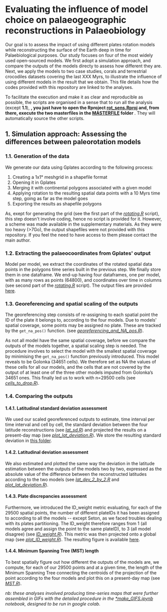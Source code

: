 # Evaluating the influence of model choice on palaeogeographic reconstructions in Palaeobiology

Our goal is to assess the impact of using different plates rotation models while reconstructing the surface of the Earth deep in time for Palaebiological purposes. Our study focuses on four of the most widely used open-sourced models. We first adopt a simulation approach, and compare the outputs of the models directy to assess how different they are. Next, we apply the models to two case studies, corals and terrestrial crocodiles datasets covering the last XXX Myrs, to illustrate the influence of using different models in the result that we obtain. This file details how the codes provided with this repository are linked to the analyses.

To facilitate the execution and make it as clear and reproducible as possible, the scripts are organised in a sense that to run all the analysis (except <strong>1.1</strong>), <strong>, you just have to open the Rproject [rot_sens.Rproj](https://github.com/Buffan3369/rotation_sensitivity/blob/main/rot_sens.Rproj) and, from there, execute the two masterfiles in the [MASTERFILE](https://github.com/Buffan3369/rotation_sensitivity/tree/main/scripts/MASTERFILES) folder </strong>. They will automatically source the other scripts.

## 1. Simulation approach: Assessing the differences between paleorotation models

### 1.1. Generation of the data

We generate our data using Gplates according to the following process:

<ol>
  <li> Creating a 1x1° meshgrid in a shapefile format
  <li> Opening it in Gplates
  <li> Merging it with continental polygons associated with a given model
  <li> Applying rotation to the resulting spatial data points with a 10 Myrs time step, going as far as the model goes
  <li> Exporting the results as shapefile polygons
</ol>

As, exept for generating the grid (see the first part of the [*rotating.R*](https://github.com/Buffan3369/rotation_sensitivity/blob/main/scripts/data_analysis/rotating.R) script), this step doesn't involve coding, hence no script is provided for it. However, a scheme was made available in the supplementary materials. As they were too heavy (>7Go), the output shapefiles were not provided with this repository. If you feel the need to have access to them please contact the main author.


### 1.2. Extracting the palaeocoordinates from Gplates' output

Model per model, we extract the coordinates of the rotated spatial data points in the polygons time series built in the previous step. We finally store them in one dataframe. We end-up having four dataframes, one per model, with as many rows as points (64800), and coordinates over time in columns (see second part of the [*rotating.R*](https://github.com/Buffan3369/rotation_sensitivity/blob/main/scripts/data_analysis/rotating.R) script).
The output files are provided [here](https://github.com/Buffan3369/rotation_sensitivity/tree/main/data/extracted_paleocoordinates).


### 1.3. Georeferencing and spatial scaling of the outputs

The georeferencing step consists of re-assigning to each spatial point the ID of the plate it belongs to, according to the four models. Due to models' spatial coverage, some points may be assigned no plate. These are tracked by the `get_na_pos()` function. (see [*georeferencing_and_NA_pos.R*](https://github.com/Buffan3369/rotation_sensitivity/blob/main/scripts/data_analysis/georeferencing_and_NA_pos.R)). 

As not all model have the same spatial coverage, before we compare the outputs of the models together, a spatial scaling step is needed. The procedure involves to select the model with the smallest spatial coverage by minimising the `get_na_pos()` function previously introduced. This model reveals to be Golonka (34651 cells). We therefore set as NA the values of these cells for all our models, and the cells that are not covered by the output of at least one of the three other models imputed from Golonka’s 34651 ones. This finally led us to work with n=29500 cells (see [*cells_to_drop.R*](https://github.com/Buffan3369/rotation_sensitivity/blob/main/scripts/data_analysis/cells_to_drop.R)).


### 1.4. Comparing the outputs

#### 1.4.1. Latitudinal standard deviation assessment

We used our scaled georeferenced outputs to estimate, time interval per time interval and cell by cell, the standard deviation between the four latitude reconstructions (see [*lat_sd.R*](https://github.com/Buffan3369/rotation_sensitivity/blob/main/scripts/data_analysis/lat_sd.R)) and projected the results on a present-day map (see [*plot_lat_deviation.R*](https://github.com/Buffan3369/rotation_sensitivity/blob/main/scripts/visualisation/plot_lat_deviation.R)). We store the resulting standard deviation in [this folder](https://github.com/Buffan3369/rotation_sensitivity/tree/main/figures/standard_deviation).

#### 1.4.2. Latitudinal deviation assessment

We also estimated and plotted the same way the deviation in the latitude estimation between the outputs of the models two by two, expressed as the absolute value of the difference between the reconstructed latitudes according to the two models (see [*lat_dev_2_by_2.R*](https://github.com/Buffan3369/rotation_sensitivity/blob/main/scripts/data_analysis/lat_dev_2_by_2.R) and [*plot_lat_deviation.R*](https://github.com/Buffan3369/rotation_sensitivity/blob/main/scripts/visualisation/plot_lat_deviation.R)).

#### 1.4.3. Plate discrepancies assessment

Furthermore, we introduced the ID_weight metric evaluating, for each of the 29500 spatial points, the number of different plateIDs it has been assigned to according to all the models -- except Seton, as we faced troubles dealing with its plates partitioning. The ID_weight therefore ranges from 1 (all models agree and assign the point to the same plateID), to 3 (all model disagree) (see [*ID_weight.R*](https://github.com/Buffan3369/rotation_sensitivity/blob/main/scripts/data_analysis/ID_weight.R)). This metric was then projected onto a global map (see [*plot_ID_weight.R*](https://github.com/Buffan3369/rotation_sensitivity/blob/main/scripts/visualisation/plot_ID_weight.R)).
The resulting figure is available [here](https://github.com/Buffan3369/rotation_sensitivity/blob/main/figures/PlateID_discrepancies.png).

#### 1.4.4. Minimum Spanning Tree (MST) length

To best spatially figure out how different the outputs of the models are, we compute, for each of our 29500 points and at a given time, the length of the Minimum Spanning Tree connecting the centroids of the projection of the point according to the four models and plot this on a present-day map (see [*MST.R*](https://github.com/Buffan3369/rotation_sensitivity/blob/main/scripts/data_analysis/MST.R)).


*nb: these analyses involved producing time-series maps that were further assembled in GIFs with the detailed procedure in the [*make_GIFS.ipynb](https://github.com/Buffan3369/rotation_sensitivity/blob/main/scripts/make_GIFs.ipynb) notebook, designed to be run in google colab.*



